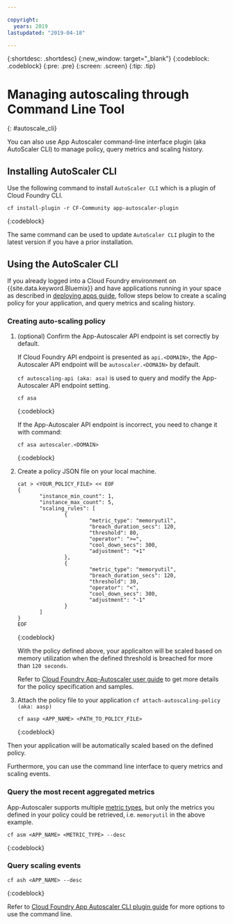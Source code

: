 ```yaml
---

copyright:
  years: 2019
lastupdated: "2019-04-18"

---
```


{:shortdesc: .shortdesc}
{:new_window: target="_blank"}
{:codeblock: .codeblock}
{:pre: .pre}
{:screen: .screen}
{:tip: .tip}

# Managing autoscaling through Command Line Tool
{: #autoscale_cli}

You can also use  App Autoscaler command-line interface plugin (aka AutoScaler CLI) to manage policy, query metrics and scaling history. 

## Installing AutoScaler CLI

Use the following command to install `AutoScaler CLI` which is a plugin of Cloud Foundry CLI.  

``` 
cf install-plugin -r CF-Community app-autoscaler-plugin
```
{:codeblock} 

The same command can be used to update `AutoScaler CLI` plugin to the latest version if you have a prior installation. 

## Using the AutoScaler CLI

If you already logged into a Cloud Foundry environment on {{site.data.keyword.Bluemix}} and have applications running in your space as described in [deploying apps guide][deploy_app], follow steps below to create a scaling policy for your application, and query metrics and scaling history. 

### Creating auto-scaling policy

1. (optional) Confirm the App-Autoscaler API endpoint is set correctly by default.

   If Cloud Foundry API endpoint is presented as `api.<DOMAIN>`, the App-Autoscaler API endpoint will be `autoscaler.<DOMAIN>` by default.  

   `cf autoscaling-api (aka: asa)` is used to query and modify the App-Autoscaler API endpoint setting. 
  
   ```
   cf asa
   ```
   {:codeblock} 
  
   If the App-Autoscaler API endpoint is incorrect, you need to change it with command:
  
   ```
   cf asa autoscaler.<DOMAIN>
   ```
   {:codeblock} 
   
2. Create a policy JSON file on your local machine. 

   ```
   cat > <YOUR_POLICY_FILE> << EOF
   {
          "instance_min_count": 1,
          "instance_max_count": 5,
          "scaling_rules": [
                  {
                          "metric_type": "memoryutil",
                          "breach_duration_secs": 120,
                          "threshold": 80,
                          "operator": ">=",
                          "cool_down_secs": 300,
                          "adjustment": "+1"
                  },
                  {
                          "metric_type": "memoryutil",
                          "breach_duration_secs": 120,
                          "threshold": 30,
                          "operator": "<",
                          "cool_down_secs": 300,
                          "adjustment": "-1"
                  }
          ]
   }
   EOF
   ```
   {:codeblock} 
  
   With the policy defined above, your applicaiton will be scaled based on memory utilization  when the defined threshold is breached for more than `120 seconds`.  

   Refer to [Cloud Foundry App-Autoscaler user guide][autoscaler_user_guide] to get more details for the policy specification and samples.
 
3. Attach the policy file to your application `cf attach-autoscaling-policy (aka: aasp)`

   ```
   cf aasp <APP_NAME> <PATH_TO_POLICY_FILE>
   ```
   {:codeblock} 

Then your application will be automatically scaled based on the defined policy.

Furthermore, you can use the command line interface to query metrics and scaling events.

### Query the most recent aggregated metrics

  App-Autoscaler supports multiple [metric types][metric_type], but only the metrics you defined in your policy could be retrieved, i.e. `memoryutil` in the above example.  
  
  ```
  cf asm <APP_NAME> <METRIC_TYPE> --desc
  ```
  {:codeblock} 
  
### Query scaling events

  ```
  cf ash <APP_NAME> --desc
  ```
  {:codeblock} 
  

Refer to [Cloud Foundry App Autoscaler CLI plugin guide][autoscaler_cli] for more options to use the command line. 
  

[autoscaler_project]: https://github.com/cloudfoundry/app-autoscaler
[autoscaler_user_guide]: https://github.com/cloudfoundry/app-autoscaler/blob/master/docs/Readme.md
[autoscaling_policy]: https://github.com/cloudfoundry/app-autoscaler/blob/master/docs/policy.md
[autoscaler_cli]: https://github.com/cloudfoundry/app-autoscaler-cli-plugin#cloud-foundry-cli-autoscaler-plug-in-
[metric_type]: https://github.com/cloudfoundry/app-autoscaler/blob/master/docs/Readme.md#metric-types
[deploy_app]: https://{DomainName}/docs/cloud-foundry/deploy-apps.html#dep_apps
